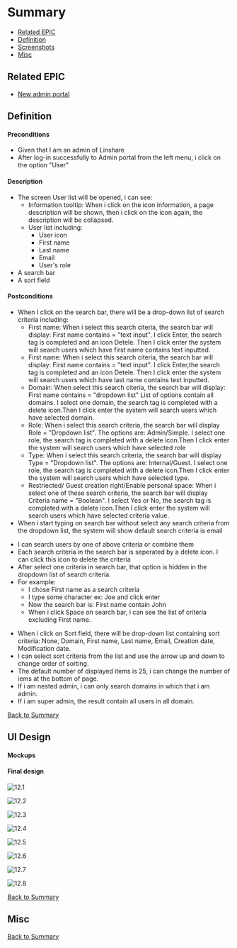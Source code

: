 # Summary

* [Related EPIC](#related-epic)
* [Definition](#definition)
* [Screenshots](#screenshots)
* [Misc](#misc)

## Related EPIC

* [New admin portal](./README.md)

## Definition

#### Preconditions

*  Given that I am an admin of Linshare
*  After log-in successfully to Admin portal from the left menu, i click on the option "User" 

#### Description

*  The screen User list will be opened, i can see:
   *  Information tooltip: When i click on the icon information, a page description will be shown, then i click on the icon again, the description will be collapsed. 
   *  User list including:
      *  User icon
      *  First name
      *  Last name
      *  Email
      *  User's role
* A search bar
* A sort field 

#### Postconditions

* When I click on the search bar, there will be a drop-down list of search criteria including:
   * First name:  When i select this search citeria, the search bar will display: First name contains = "text input". I click Enter, the search tag is completed and an icon Detele. Then I click enter the system will search users which have first name contains text inputted.
   * First name:  When i select this search citeria, the search bar will display: First name contains = "text input". I click Enter,the search tag is completed and an icon Detele. Then I click enter the system will search users which have last name contains text inputted.
   * Domain: When select this search citeria, the search bar will display: First name contains = "dropdown list" List of options contain all domains. I select one domain, the search tag is completed with a delete icon.Then I click enter the system will search users which have selected domain.
   * Role: When i select this search criteria, the search bar will display Role = "Dropdown list". The options are: Admin/Simple. I select one role, the search tag is completed with a delete icon.Then I click enter the system will search users which have selected role
   * Type: When i select this search criteria, the search bar will display Type = "Dropdown list". The options are: Internal/Guest. I select one role, the search tag is completed with a delete icon.Then I click enter the system will search users which have selected type.
   * Restriected/ Guest creation right/Enable personal space: When i select one of these search criteria, the search bar will display Criteria name = "Boolean". I select Yes or No, the search tag is completed with a delete icon.Then I click enter the system will search users which have selected criteria value.
* When i start typing on search bar without select any search criteria from the dropdown list, the system will show default search criteria is email

- I can search users by one of above criteria or combine them
- Each search criteria in the search bar is seperated by a delete icon. I can click this icon to delete the criteria
- After select one criteria in search bar, that option is hidden in the dropdown list of search criteria.
- For example:
     - I chose First name as a search criteria
     - I type some character ex: Joe and click enter
     - Now the search bar is: First name contain John
     - When i click Space on search bar, i can see the list of criteria excluding First name. 
* When i click on Sort field, there will be drop-down list containing sort criteria: None, Domain, First name, Last name, Email, Creation date, Modification date.  
* I can select sort criteria from the list and use the arrow up and down to change order of sorting.
* The default number of displayed items is 25, i can change the number of iems at the bottom of page.
* If i am nested admin, i can only search domains in which that i am admin.
* If i am super admin, the result contain all users in all domain.

[Back to Summary](#summary)

## UI Design

#### Mockups
#### Final design

![12.1](./mockups/12.1.png)

![12.2](./mockups/12.2.png)

![12.3](./mockups/12.3.png)

![12.4](./mockups/12.4.png)

![12.5](./mockups/12.5.png)

![12.6](./mockups/12.6.png)

![12.7](./mockups/12.7.png)

![12.8](./mockups/12.8.png)

[Back to Summary](#summary)
## Misc

[Back to Summary](#summary)

